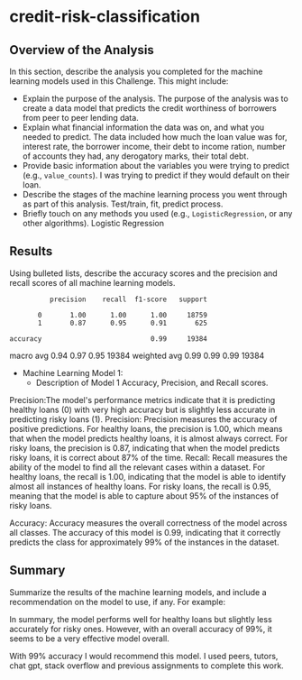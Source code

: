 # credit-risk-classification

## Overview of the Analysis

In this section, describe the analysis you completed for the machine learning models used in this Challenge. This might include:

* Explain the purpose of the analysis.
The purpose of the analysis was to create a data model that predicts the credit worthiness of borrowers from peer to peer lending data.
* Explain what financial information the data was on, and what you needed to predict.
The data included how much the loan value was for, interest rate, the borrower income, their debt to income ration, number of accounts they had, any derogatory marks, their total debt.
* Provide basic information about the variables you were trying to predict (e.g., `value_counts`).
I was trying to predict if they would default on their loan.
* Describe the stages of the machine learning process you went through as part of this analysis.
Test/train, fit, predict process.
* Briefly touch on any methods you used (e.g., `LogisticRegression`, or any other algorithms).
Logistic Regression
## Results

Using bulleted lists, describe the accuracy scores and the precision and recall scores of all machine learning models.

              precision    recall  f1-score   support

           0       1.00      1.00      1.00     18759
           1       0.87      0.95      0.91       625

    accuracy                           0.99     19384
   macro avg       0.94      0.97      0.95     19384
weighted avg       0.99      0.99      0.99     19384

* Machine Learning Model 1:
    * Description of Model 1 Accuracy, Precision, and Recall scores.

Precision:The model's performance metrics indicate that it is predicting healthy loans (0) with very high accuracy but is slightly less accurate in predicting risky loans (1).
Precision: Precision measures the accuracy of positive predictions. For healthy loans, the precision is 1.00, which means that when the model predicts healthy loans, it is almost always correct. For risky loans, the precision is 0.87, indicating that when the model predicts risky loans, it is correct about 87% of the time.
Recall: Recall measures the ability of the model to find all the relevant cases within a dataset. For healthy loans, the recall is 1.00, indicating that the model is able to identify almost all instances of healthy loans. For risky loans, the recall is 0.95, meaning that the model is able to capture about 95% of the instances of risky loans.

Accuracy: Accuracy measures the overall correctness of the model across all classes. The accuracy of this model is 0.99, indicating that it correctly predicts the class for approximately 99% of the instances in the dataset.


## Summary

Summarize the results of the machine learning models, and include a recommendation on the model to use, if any. For example:

In summary, the model performs well for healthy loans but slightly less accurately for risky ones. However, with an overall accuracy of 99%, it seems to be a very effective model overall.

With 99% accuracy I would recommend this model. I used peers, tutors, chat gpt, stack overflow and previous assignments to complete this work.
